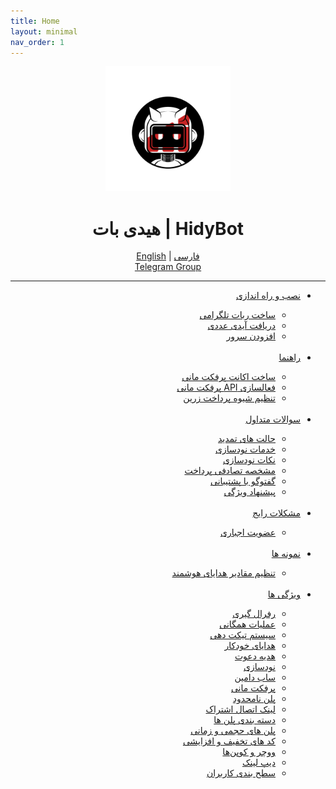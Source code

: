 ```yaml
---
title: Home
layout: minimal
nav_order: 1
---
```


<head>
    <meta charset="utf-8">
    <link rel="stylesheet" href="https://b3h1z.github.io/HidyBot-Docs/assets/css/style.css">
</head>


<p align="center">
  <a href="https://b3h1z.github.io/HidyBot-Docs/" target="_blank" rel="noopener noreferrer">
    <img width="200" height="200" src="https://github.com/B3H1Z/Hiddify-Telegram-Bot/blob/main/Screenshots/icon.png?raw=True" alt="Hidy Bot">
  </a>
</p>
<h1 style="text-align: center;">
هیدی بات | HidyBot
</h1>
<p align="center">
  <a href="https://b3h1z.github.io/HidyBot-Docs/docs/en/home.html" target="_blank">English</a> |
  <a href="https://b3h1z.github.io/HidyBot-Docs/">فارسی</a>
<br>
  <a href="https://t.me/HidyBotGroup">Telegram Group</a>
</p>

***

<div dir="rtl">
<ul>
  <li><a href="https://b3h1z.github.io/HidyBot-Docs/docs/fa/installation/install.html" target="_blank">نصب و راه اندازی</a></li>
  <ul>
    <li><a href="https://b3h1z.github.io/HidyBot-Docs/docs/fa/installation/create-bot.html" target="_blank">ساخت ربات تلگرامی</a></li>
    <li><a href="https://b3h1z.github.io/HidyBot-Docs/docs/fa/installation/numberic-id.html" target="_blank">دریافت آیدی عددی</a></li>
    <li><a href="https://b3h1z.github.io/HidyBot-Docs/docs/fa/installation/add-server.html" target="_blank">افزودن سرور</a></li>
  </ul>
<br>
  <li><a href="">راهنما</a></li>
  <ul>
    <li><a href="https://b3h1z.github.io/HidyBot-Docs/docs/fa/guide/perfectmoney_create_account.html" target="_blank">ساخت اکانت پرفکت مانی</a></li>
    <li><a href="https://b3h1z.github.io/HidyBot-Docs/docs/fa/guide/perfectmoney_enable_api.html" target="_blank">فعالسازی API پرفکت مانی</a></li>
    <li><a href="https://b3h1z.github.io/HidyBot-Docs/docs/fa/guide/zarin_add_product.html" target="_blank">تنظیم شیوه پرداخت زرین</a></li>
  </ul>
<br>
  <li><a href="">سوالات متداول</a></li>
  <ul>
    <li><a href="https://b3h1z.github.io/HidyBot-Docs/docs/fa/faq/customer-support-tips.html" target="_blank">حالت های تمدید</a></li>
    <li><a href="https://b3h1z.github.io/HidyBot-Docs/docs/fa/faq/node-server_tips.html" target="_blank">خدمات نودسازی</a></li>
    <li><a href="https://b3h1z.github.io/HidyBot-Docs/docs/fa/faq/offer_features.html" target="_blank">نکات نودسازی</a></li>
    <li><a href="https://b3h1z.github.io/HidyBot-Docs/docs/fa/faq/random_payment_identifier.html" target="_blank">مشخصه تصادفی پرداخت</a></li>
    <li><a href="https://b3h1z.github.io/HidyBot-Docs/docs/fa/faq/renewal_types.html" target="_blank">گفتوگو با پشتیبانی</a></li>
    <li><a href="https://b3h1z.github.io/HidyBot-Docs/docs/fa/faq/nodes_extra_service.html" target="_blank">پیشنهاد ویژگی</a></li>
  </ul>
<br>
  <li><a href="">مشکلات رایج</a></li>
  <ul>
    <li><a href="https://b3h1z.github.io/HidyBot-Docs/docs/fa/common-issues/force_join.html" target="_blank">عضویت اجباری</a></li>
  </ul>
<br>
  <li><a href="">نمونه ها</a></li>
  <ul>
    <li><a href="https://b3h1z.github.io/HidyBot-Docs/docs/fa/examples/automatic_rewards.html" target="_blank">تنظیم مقادیر هدایای هوشمند</a></li>
  </ul>
<br>
  <li><a href="">ویژگی ها</a></li>
  <ul>
    <li><a href="https://b3h1z.github.io/HidyBot-Docs/docs/fa/features/referral_link.html" target="_blank">رفرال گیری</a></li>
    <li><a href="https://b3h1z.github.io/HidyBot-Docs/docs/fa/features/bulk_user_actions.html" target="_blank">عملیات همگانی</a></li>
    <li><a href="https://b3h1z.github.io/HidyBot-Docs/docs/fa/features/advanced_ticketing.html" target="_blank">سیستم تیکت دهی</a></li>
    <li><a href="https://b3h1z.github.io/HidyBot-Docs/docs/fa/features/automatic_rewards.html" target="_blank">هدایای خودکار</a></li>
    <li><a href="https://b3h1z.github.io/HidyBot-Docs/docs/fa/features/invite_gift.html" target="_blank">هدیه دعوت</a></li>
    <li><a href="https://b3h1z.github.io/HidyBot-Docs/docs/fa/features/multi-server_nodes.html" target="_blank">نودسازی</a></li>
    <li><a href="https://b3h1z.github.io/HidyBot-Docs/docs/fa/features/subdomain_support.html" target="_blank">ساب دامین</a></li>
    <li><a href="https://b3h1z.github.io/HidyBot-Docs/docs/fa/features/perfect_money_voucher.html" target="_blank">پرفکت مانی</a></li>
    <li><a href="https://b3h1z.github.io/HidyBot-Docs/docs/fa/features/unlimited_volume_plans.html" target="_blank">پلن نامحدود</a></li>
    <li><a href="https://b3h1z.github.io/HidyBot-Docs/docs/fa/features/link_subscription.html" target="_blank">لینک اتصال اشتراک</a></li>
    <li><a href="https://b3h1z.github.io/HidyBot-Docs/docs/fa/features/categorize_plans.html" target="_blank">دسته بندی پلن ها</a></li>
    <li><a href="https://b3h1z.github.io/HidyBot-Docs/docs/fa/features/time_size_based_plans.html" target="_blank">پلن های حجمی و زمانی</a></li>
    <li><a href="https://b3h1z.github.io/HidyBot-Docs/docs/fa/features/discount_and_top-up_codes.html" target="_blank">کد های تخفیف و افزایشی</a></li>
    <li><a href="https://b3h1z.github.io/HidyBot-Docs/docs/fa/features/vouchers_and_coupons.html" target="_blank">ووچر و کوپن‌ها</a></li>
    <li><a href="https://b3h1z.github.io/HidyBot-Docs/docs/fa/features/deep_link.html" target="_blank">دیپ لینک</a></li>
    <li><a href="https://b3h1z.github.io/HidyBot-Docs/docs/fa/features/user_leveling.html" target="_blank">سطح بندی کاربران</a></li>
  </ul>
</ul>
</div>